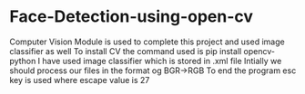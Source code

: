# Face-Detection-using-open-cv
Computer Vision Module is used to complete this project and used image classifier as well
To install CV the command used is pip install opencv-python
I have used image classifier which is stored in .xml file
Intially we should process our files in the format og BGR->RGB
To end the program esc key is used where escape value is 27
